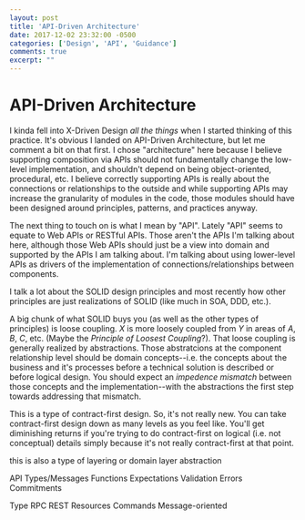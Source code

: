 ```yaml
---
layout: post
title: 'API-Driven Architecture'
date: 2017-12-02 23:32:00 -0500
categories: ['Design', 'API', 'Guidance']
comments: true
excerpt: ""
---
```

# API-Driven Architecture
I kinda fell into X-Driven Design *all the things* when I started thinking of this practice.  It's obvious I landed on API-Driven Architecture, but let me comment a bit on that first.  I chose "architecture" here because I believe supporting composition via APIs should not fundamentally change the low-level implementation, and shouldn't depend on being object-oriented, procedural, etc.  I believe correctly supporting APIs is really about the connections or relationships to the outside and while supporting APIs may increase the granularity of modules in the code, those modules should have been designed around principles, patterns, and practices anyway.

The next thing to touch on is what I mean by "API".  Lately "API" seems to equate to Web APIs or RESTful APIs.  Those aren't the APIs I'm talking about here, although those Web APIs should just be a view into domain and supported by the APIs I am talking about.  I'm talking about using lower-level APIs as drivers of the implementation of connections/relationships between components.

I talk a lot about the SOLID design principles and most recently how other principles are just realizations of SOLID (like much in SOA, DDD, etc.).

A big chunk of what SOLID buys you (as well as the other types of principles) is loose coupling. *X* is more loosely coupled from *Y* in areas of *A*, *B*, *C*, etc. (Maybe the *Principle of Loosest Coupling*?).  That loose coupling is generally realized by abstractions.  Those abstratcions at the component relationship level should be domain concepts--i.e. the concepts about the business and it's processes before a technical solution is described or before logical design.  You should expect an *impedence mismatch* between those concepts and the implementation--with the abstractions the first step towards addressing that mismatch.



This is a type of contract-first design.  So, it's not really new.  You can take contract-first design down as many levels as you feel like.  You'll get diminishing returns if you're trying to do contract-first on logical (i.e. not conceptual) details simply because it's not really contract-first at that point.

this is also a type of layering or domain layer abstraction

API
Types/Messages
Functions
Expectations
Validation
Errors
Commitments

Type
RPC
REST
 Resources
 Commands
Message-oriented

